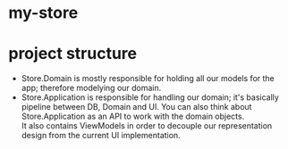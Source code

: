 # my-store


# project structure
* Store.Domain is mostly responsible for holding all our models for the app; therefore modelying our domain.
* Store.Application is responsible for handling our domain; it's basically pipeline between DB, Domain and UI.
You can also think about Store.Application as an API to work with the domain objects.  
It also contains ViewModels in order to decouple our representation design from the current UI implementation.
